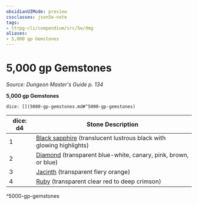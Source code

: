 ```yaml
---
obsidianUIMode: preview
cssclasses: json5e-note
tags:
- ttrpg-cli/compendium/src/5e/dmg
aliases:
- 5,000 gp Gemstones
---
```

# 5,000 gp Gemstones
*Source: Dungeon Master's Guide p. 134* 

**5,000 gp Gemstones**

`dice: [](5000-gp-gemstones.md#^5000-gp-gemstones)`

| dice: d4 | Stone Description |
|----------|-------------------|
| 1 | [Black sapphire](/3-Mechanics/CLI/items/black-sapphire-xdmg.md) (translucent lustrous black with glowing highlights) |
| 2 | [Diamond](/3-Mechanics/CLI/items/diamond-xdmg.md) (transparent blue-white, canary, pink, brown, or blue) |
| 3 | [Jacinth](/3-Mechanics/CLI/items/jacinth-xdmg.md) (transparent fiery orange) |
| 4 | [Ruby](/3-Mechanics/CLI/items/ruby-xdmg.md) (transparent clear red to deep crimson) |
^5000-gp-gemstones